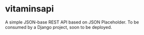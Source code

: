 # vitaminsapi
A simple JSON-base REST API based on JSON Placeholder. To be consumed by a Django project, soon to be deployed.
